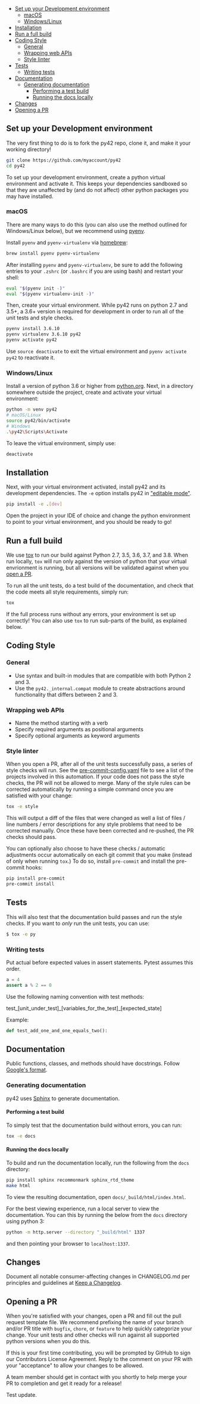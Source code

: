 - [Set up your Development environment](#set-up-your-development-environment)
  - [macOS](#macos)
  - [Windows/Linux](#windowslinux)
- [Installation](#installation)
- [Run a full build](#run-a-full-build)
- [Coding Style](#coding-style)
  - [General](#general)
  - [Wrapping web APIs](#wrapping-web-apis)
  - [Style linter](#style-linter)
- [Tests](#tests)
  - [Writing tests](#writing-tests)
- [Documentation](#documentation)
  - [Generating documentation](#generating-documentation)
    - [Performing a test build](#performing-a-test-build)
    - [Running the docs locally](#running-the-docs-locally)
- [Changes](#changes)
- [Opening a PR](#opening-a-pr)

## Set up your Development environment

The very first thing to do is to fork the py42 repo, clone it, and make it your working directory!

```bash
git clone https://github.com/myaccount/py42
cd py42
```

To set up your development environment, create a python virtual environment and activate it. This keeps your dependencies sandboxed so that they are unaffected by (and do not affect) other python packages you may have installed.

### macOS

There are many ways to do this (you can also use the method outlined for Windows/Linux below), but we recommend using [pyenv](https://github.com/pyenv/pyenv).

Install `pyenv` and `pyenv-virtualenv` via [homebrew](https://brew.sh/):

```bash
brew install pyenv pyenv-virtualenv
```

After installing `pyenv` and `pyenv-virtualenv`, be sure to add the following entries to your `.zshrc` (or `.bashrc` if you are using bash) and restart your shell:

```bash
eval "$(pyenv init -)"
eval "$(pyenv virtualenv-init -)"
```

Then, create your virtual environment. While py42 runs on python 2.7 and 3.5+, a 3.6+ version is required for development in order to run all of the unit tests and style checks.

```bash
pyenv install 3.6.10
pyenv virtualenv 3.6.10 py42
pyenv activate py42
```

Use `source deactivate` to exit the virtual environment and `pyenv activate py42` to reactivate it.

### Windows/Linux

Install a version of python 3.6 or higher from [python.org](https://python.org).
Next, in a directory somewhere outside the project, create and activate your virtual environment:

```bash
python -m venv py42
# macOS/Linux
source py42/bin/activate
# Windows
.\py42\Scripts\Activate
```

To leave the virtual environment, simply use:
```bash
deactivate
```

## Installation

Next, with your virtual environment activated, install py42 and its development dependencies. The `-e` option installs py42 in
["editable mode"](https://pip.pypa.io/en/stable/reference/pip_install/#editable-installs).

```bash
pip install -e .[dev]
```

Open the project in your IDE of choice and change the python environment to
point to your virtual environment, and you should be ready to go!

## Run a full build

We use [tox](https://tox.readthedocs.io/en/latest/#) to run our build against Python 2.7, 3.5, 3.6, 3.7, and 3.8. When run locally, `tox` will run only against the version of python that your virtual envrionment is running, but all versions will be validated against when you [open a PR](#opening-a-pr).

To run all the unit tests, do a test build of the documentation, and check that the code meets all style requirements, simply run:

```bash
tox
```
If the full process runs without any errors, your environment is set up correctly! You can also use `tox` to run sub-parts of the build, as explained below.

## Coding Style

### General

* Use syntax and built-in modules that are compatible with both Python 2 and 3.
* Use the `py42._internal.compat` module to create abstractions around functionality that differs between 2 and 3.

### Wrapping web APIs

* Name the method starting with a verb
* Specify required arguments as positional arguments
* Specify optional arguments as keyword arguments

### Style linter

When you open a PR, after all of the unit tests successfully pass, a series
of style checks will run. See the [pre-commit-config.yaml](.pre-commit-config.yaml) file to see a list of the projects involved in this automation. If your code does not pass the style checks, the PR will not be allowed to merge. Many of the style rules can be corrected automatically by running a simple command once you are satisfied with your change:

```bash
tox -e style
```

This will output a diff of the files that were changed as well a list of files / line numbers / error descriptions for any style problems that need to be corrected manually. Once these have been corrected and re-pushed, the PR checks should pass.

You can optionally also choose to have these checks / automatic adjustments
occur automatically on each git commit that you make (instead of only when running `tox`.) To do so, install `pre-commit` and install the pre-commit hooks:

```bash
pip install pre-commit
pre-commit install
```

## Tests

This will also test that the documentation build passes and run the style checks. If you want to _only_ run the unit tests, you can use:

```bash
$ tox -e py
```

### Writing tests

Put actual before expected values in assert statements. Pytest assumes this order.

```python
a = 4
assert a % 2 == 0
```

Use the following naming convention with test methods:

test\_\[unit_under_test\]\_\[variables_for_the_test\]\_\[expected_state\]

Example:

```python
def test_add_one_and_one_equals_two():
```

## Documentation

Public functions, classes, and methods should have docstrings.
Follow [Google's format](https://google.github.io/styleguide/pyguide.html#38-comments-and-docstrings).

### Generating documentation

py42 uses [Sphinx](http://www.sphinx-doc.org/) to generate documentation.

#### Performing a test build

To simply test that the documentation build without errors, you can run:

```bash
tox -e docs
```

#### Running the docs locally

To build and run the documentation locally, run the following from the `docs` directory:

```bash
pip install sphinx recommonmark sphinx_rtd_theme
make html
```

To view the resulting documentation, open `docs/_build/html/index.html`.

For the best viewing experience, run a local server to view the documentation.
You can this by running the below from the `docs` directory using python 3:

```bash
python -m http.server --directory "_build/html" 1337
```

and then pointing your browser to `localhost:1337`.

## Changes

Document all notable consumer-affecting changes in CHANGELOG.md per principles and guidelines at
[Keep a Changelog](https://keepachangelog.com/en/1.0.0/).

## Opening a PR

When you're satisfied with your changes, open a PR and fill out the pull request template file. We recommend prefixing the name of your branch and/or PR title with `bugfix`, `chore`, or `feature` to help quickly categorize your change. Your unit tests and other checks will run against all supported python versions when you do this.

If this is your first time contributing, you will be prompted by GitHub to sign our Contributors License Agreement. Reply to the comment on your PR with your "acceptance" to allow
your changes to be allowed.

A team member should get in contact with you shortly to help merge your PR to completion and get it ready for a release!

Test update.
